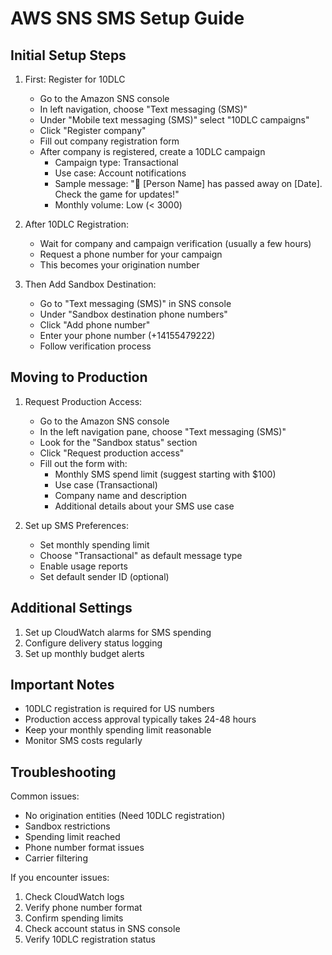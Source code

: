 # AWS SNS SMS Setup Guide

## Initial Setup Steps

1. First: Register for 10DLC
   - Go to the Amazon SNS console
   - In left navigation, choose "Text messaging (SMS)"
   - Under "Mobile text messaging (SMS)" select "10DLC campaigns"
   - Click "Register company"
   - Fill out company registration form
   - After company is registered, create a 10DLC campaign
     * Campaign type: Transactional
     * Use case: Account notifications
     * Sample message: "🎯 [Person Name] has passed away on [Date]. Check the game for updates!"
     * Monthly volume: Low (< 3000)

2. After 10DLC Registration:
   - Wait for company and campaign verification (usually a few hours)
   - Request a phone number for your campaign
   - This becomes your origination number

3. Then Add Sandbox Destination:
   - Go to "Text messaging (SMS)" in SNS console
   - Under "Sandbox destination phone numbers"
   - Click "Add phone number"
   - Enter your phone number (+14155479222)
   - Follow verification process

## Moving to Production

1. Request Production Access:
   - Go to the Amazon SNS console
   - In the left navigation pane, choose "Text messaging (SMS)"
   - Look for the "Sandbox status" section
   - Click "Request production access"
   - Fill out the form with:
     * Monthly SMS spend limit (suggest starting with $100)
     * Use case (Transactional)
     * Company name and description
     * Additional details about your SMS use case

2. Set up SMS Preferences:
   - Set monthly spending limit
   - Choose "Transactional" as default message type
   - Enable usage reports
   - Set default sender ID (optional)

## Additional Settings

1. Set up CloudWatch alarms for SMS spending
2. Configure delivery status logging
3. Set up monthly budget alerts

## Important Notes

- 10DLC registration is required for US numbers
- Production access approval typically takes 24-48 hours
- Keep your monthly spending limit reasonable
- Monitor SMS costs regularly

## Troubleshooting

Common issues:
- No origination entities (Need 10DLC registration)
- Sandbox restrictions
- Spending limit reached
- Phone number format issues
- Carrier filtering

If you encounter issues:
1. Check CloudWatch logs
2. Verify phone number format
3. Confirm spending limits
4. Check account status in SNS console
5. Verify 10DLC registration status